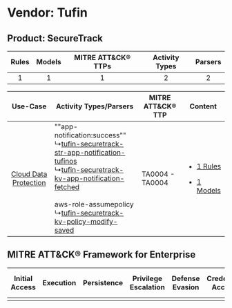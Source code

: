 Vendor: Tufin
=============
Product: SecureTrack
--------------------
| Rules | Models | MITRE ATT&CK® TTPs | Activity Types | Parsers |
|:-----:|:------:|:------------------:|:--------------:|:-------:|
|   1   |   1    |         1          |       2        |    2    |

|    Use-Case    | Activity Types/Parsers    | MITRE ATT&CK® TTP   | Content    |
|:----:| ---- | ---- | ---- |
| [Cloud Data Protection](../../../UseCases/uc_cloud_data_protection.md) |  ""app-notification:success""<br> ↳[tufin-securetrack-str-app-notification-tufinos](Ps/pC_tufinsecuretrackstrappnotificationtufinos.md)<br> ↳[tufin-securetrack-kv-app-notification-fetched](Ps/pC_tufinsecuretrackkvappnotificationfetched.md)<br><br> aws-role-assumepolicy<br> ↳[tufin-securetrack-kv-policy-modify-saved](Ps/pC_tufinsecuretrackkvpolicymodifysaved.md)<br> | TA0004 - TA0004<br> | [<ul><li>1 Rules</li></ul><ul><li>1 Models</li></ul>](RM/r_m_tufin_securetrack_Cloud_Data_Protection.md) |

MITRE ATT&CK® Framework for Enterprise
--------------------------------------
| Initial Access | Execution | Persistence | Privilege Escalation | Defense Evasion | Credential Access | Discovery | Lateral Movement | Collection | Command and Control | Exfiltration | Impact |
| -------------- | --------- | ----------- | -------------------- | --------------- | ----------------- | --------- | ---------------- | ---------- | ------------------- | ------------ | ------ |
|                |           |             |                      |                 |                   |           |                  |            |                     |              |        |
